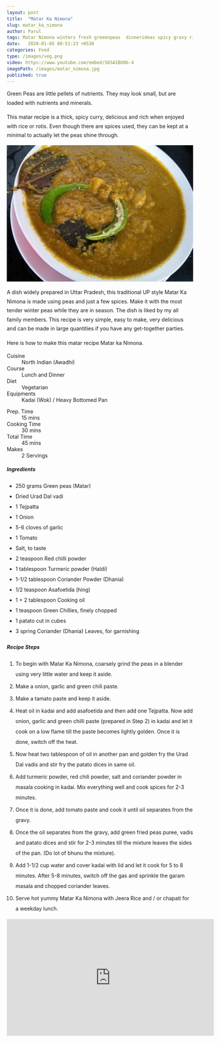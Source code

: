 ```yaml
---
layout: post
title:  "Matar Ka Nimona"
slug: matar_ka_nimona
author: Parul
tags: Matar Nimona winters fresh greeenpeas  dinnerideas spicy gravy rice roti paratha indian northindian food yummy curry vegetarian uttarpradesh traditional homestyle like vadiyaan potato masala thickcurry healthy tasty dinner lunch indianthali foodyindianmom  
date:   2020-01-05 00:51:23 +0530
categories: Food
type: /images/veg.png
video: https://www.youtube.com/embed/S6SAIBX0b-4
imagePath: /images/matar_nimona.jpg
published: true
---
```

<p class="text-justify" style="line-height: 175%;">
Green Peas are little pellets of nutrients. They may look small, but are loaded with nutrients and minerals. 
</p>

<p class="text-justify" style="line-height: 175%;">
This matar recipe is a thick, spicy curry, delicious and rich when enjoyed with rice or rotis. Even though there are spices used, they can be kept at a minimal to actually let the peas shine through.
</p>

<div class="row">
    <div class="col-md-12"><img src="../images/matar_nimona.jpg" alt="" class="rounded img-fluid mb-2"></div>
</div>

<p class="text-justify" style="line-height: 175%;">
A dish widely prepared in Uttar Pradesh, this traditional UP style Matar Ka Nimona is made using peas and just a few spices. Make it with the most tender winter peas while they are in season. The dish is liked by my all family members. This recipe is very simple, easy to make, very delicious and can be made in large quantities if you have any get-together parties.
</p>
<p style="line-height: 175%;">
Here is how to make this matar recipe Matar ka Nimona.
</p>

<div class="row">
    <div class="col-md-6">
        <dl class="row">
            <dt class="col-sm-4">Cuisine</dt><dd class="col-sm-7">North Indian (Awadhi)</dd>
            <dt class="col-sm-4">Course</dt><dd class="col-sm-7">Lunch and Dinner</dd>
            <dt class="col-sm-4">Diet</dt><dd class="col-sm-7">Vegetarian</dd>
            <dt class="col-sm-4">Equipments</dt><dd class="col-sm-7">Kadai (Wok) / Heavy Bottomed Pan</dd>
        </dl>
    </div>
    <div class="col-md-6">
        <dl class="row">
            <dt class="col-sm-5">Prep. Time</dt><dd class="col-sm-7">15 mins</dd>
            <dt class="col-sm-5">Cooking Time</dt><dd class="col-sm-7">30 mins</dd>
            <dt class="col-sm-5">Total Time</dt><dd class="col-sm-7">45 mins</dd>
            <dt class="col-sm-5">Makes</dt><dd class="col-sm-7">2 Servings</dd>
        </dl>
    </div>
</div>
<section>
    <div class="recipe-section-divider"></div>
    <div class="row" id="ingredients">
        <div class="col-md-12"><h5 class="font-weight-bold">Ingredients</h5></div>
    </div>
    <div class="row">
        <div class="col-md-12">
            <ul style="line-height: 200%">
                <li>250 grams Green peas (Matar)</li>
                <li>Dried Urad Dal vadi</li>
                <li>1 Tejpatta</li>
                <li>1 Onion</li>
                <li>5-6 cloves of garlic</li>
                <li>1 Tomato</li>
                <li>Salt, to taste</li>
                <li>2 teaspoon Red chilli powder</li>
                <li>1 tablespoon Turmeric powder (Haldi)</li>
                <li>1-1/2 tablespoon Coriander Powder (Dhania)</li>
                <li>1/2 teaspoon Asafoetida (hing)</li>
                <li>1 + 2 tablespoon Cooking oil</li>
                <li>1 teaspoon Green Chillies, finely chopped</li>
                <li>1 patato cut in cubes</li>
                <li>3 spring Coriander (Dhania) Leaves, for garnishing</li>
            </ul>
        </div>
    </div>
</section>

<div class="recipe-section-divider"></div>
<div class="row" id="recipe">
    <div class="col-md-12"><h5 class="font-weight-bold">Recipe Steps</h5></div>
</div>
<div class="row">
    <div class="col-md-12">
        <ol class="text-justify" style="line-height: 200%">
            <li style="margin-bottom:5px;">To begin with Matar Ka Nimona, coarsely grind the peas in a blender using very little water and keep it aside.</li>
            <li style="margin-bottom:5px;">Make a onion, garlic and green chili paste.</li>
            <li style="margin-bottom:5px;">Make a tamato paste and keep it aside.</li>
            <li style="margin-bottom:5px;">Heat oil in kadai and add asafoetida and then add one Tejpatta. Now add onion, garlic and green chilli paste (prepared in Step 2) in kadai and let it cook on a low flame till the paste becomes lightly golden. Once it is done, switch off the heat.</li>
            <li style="margin-bottom:5px;">Now heat two tablespoon of oil in another pan and golden fry the Urad Dal vadis and stir fry the patato dices in same oil.</li>
            <li style="margin-bottom:5px;">Add turmeric powder, red chili powder, salt and coriander powder in masala cooking in kadai. Mix everything well and cook spices for 2-3 minutes.</li>
            <li style="margin-bottom:5px;">Once it is done, add tomato paste and cook it until oil separates from the gravy.</li>
            <li style="margin-bottom:5px;">Once the oil separates from the gravy, add green fried peas puree, vadis and patato dices and stir for 2-3 minutes till the mixture leaves the sides of the pan. (Do lot of bhunu the mixture).</li>
            <li style="margin-bottom:5px;">Add 1-1/2 cup water and cover kadai with lid and let it cook for 5 to 8 minutes. After 5-8 minutes, switch off the gas and sprinkle the garam masala and chopped coriander leaves.</li>
            <li style="margin-bottom:5px;">Serve hot yummy Matar Ka Nimona with Jeera Rice and / or chapati for a weekday lunch.</li>
        </ol>
    </div>
</div>
<div class="row" id="video">
    <div class="col-md-12">
        <div class="embed-responsive embed-responsive-16by9">
            <iframe width="560" height="315" src="https://www.youtube.com/embed/S6SAIBX0b-4" frameborder="0" allow="accelerometer; autoplay; encrypted-media; gyroscope; picture-in-picture" allowfullscreen></iframe>
        </div>
    </div>
</div>
<br>
